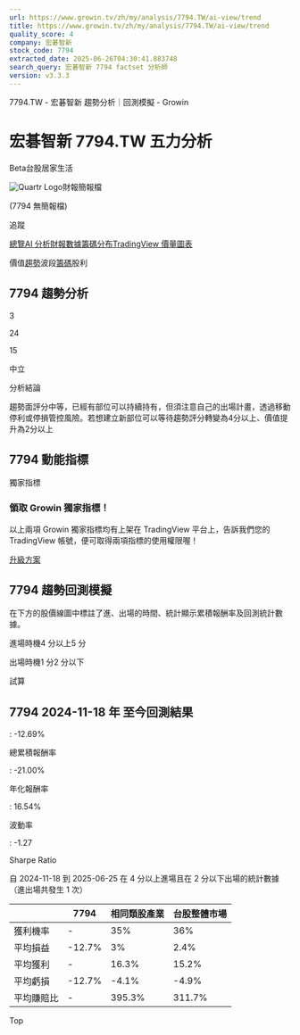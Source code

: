 ```yaml
---
url: https://www.growin.tv/zh/my/analysis/7794.TW/ai-view/trend
title: https://www.growin.tv/zh/my/analysis/7794.TW/ai-view/trend
quality_score: 4
company: 宏碁智新
stock_code: 7794
extracted_date: 2025-06-26T04:30:41.883748
search_query: 宏碁智新 7794 factset 分析師
version: v3.3.3
---
```


7794.TW - 宏碁智新 趨勢分析｜回測模擬 - Growin

# 宏碁智新 7794.TW 五力分析

Beta台股居家生活

![Quartr Logo](/quartr/logo.svg)財報簡報檔

(7794 無簡報檔)

追蹤

[總覽](/zh/my/analysis/7794.TW)[AI 分析](/zh/my/analysis/7794.TW/ai-view/value)[財報數據](/zh/my/analysis/7794.TW/financial-metrics)[籌碼分布](/zh/my/analysis/7794.TW/whale-interest)[TradingView 價量圖表](/zh/my/analysis/7794.TW/tradingview-advanced-chart)

價值[趨勢](/zh/my/analysis/7794.TW/ai-view/trend)波段[籌碼](/zh/my/analysis/7794.TW/ai-view/whale-interest)股利

## 7794 趨勢分析

3

24

15

中立

分析結論

趨勢面評分中等，已經有部位可以持續持有，但須注意自己的出場計畫，透過移動停利或停損管控風險。若想建立新部位可以等待趨勢評分轉變為4分以上、價值提升為2分以上

## 7794 動能指標

獨家指標

### 領取 Growin 獨家指標！

以上兩項 Growin 獨家指標均有上架在 TradingView 平台上，告訴我們您的 TradingView 帳號，便可取得兩項指標的使用權限喔！

[升級方案](/zh/stockmining-pricing)

## 7794 趨勢回測模擬

在下方的股價線圖中標註了進、出場的時間、統計顯示累積報酬率及回測統計數據。

進場時機4 分以上5 分

出場時機1 分2 分以下

試算

## 7794 2024-11-18 年 至今回測結果

:   -12.69%

總累積報酬率

:   -21.00%

年化報酬率

:   16.54%

波動率

:   -1.27

Sharpe Ratio

自 2024-11-18 到 2025-06-25 在 4 分以上進場且在 2 分以下出場的統計數據 （進出場共發生 1 次）

|  | 7794 | 相同類股產業 | 台股整體市場 |
| --- | --- | --- | --- |
| 獲利機率 | - | 35% | 36% |
| 平均損益 | -12.7% | 3% | 2.4% |
| 平均獲利 | - | 16.3% | 15.2% |
| 平均虧損 | -12.7% | -4.1% | -4.9% |
| 平均賺賠比 | - | 395.3% | 311.7% |

Top